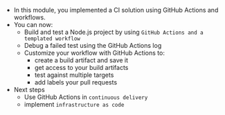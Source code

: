 * In this module, you implemented a CI solution using GitHub Actions and workflows.
* You can now:
    - Build and test a Node.js project by using `GitHub Actions and a templated workflow`
    - Debug a failed test using the GitHub Actions log
    - Customize your workflow with GitHub Actions to:
        - create a build artifact and save it
        - get access to your build artifacts
        - test against multiple targets
        - add labels your pull requests
* Next steps
    - Use GitHub Actions in `continuous delivery`
    - implement `infrastructure as code`
